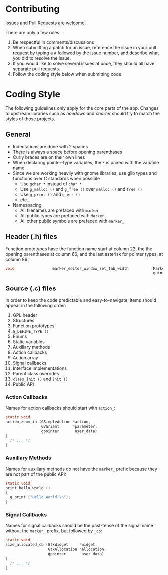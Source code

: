 # Contributing

Issues and Pull Requests are welcome!

There are only a few rules:

1. Be respectful in comments/discussions
2. When submitting a patch for an issue, reference the issue in your pull request
   by typing a ``#`` followed by the issue number, and describe what you did to
   resolve the issue.
3. If you would like to solve several issues at once, they should all have
   separate pull requests.
4. Follow the coding style below when submitting code

# Coding Style

The following guidelines only apply for the core parts of the app. Changes
to upstream libraries such as *hoedown* and *charter* should try to match the styles of those projects.

## General

* Indentations are done with 2 spaces
* There is always a space before opening parenthases
* Curly braces are on their own lines
* When declaring pointer-type variables, the ``*`` is paired with the variable name
* Since we are working heavily with gnome libraries, use glib types and functions over C standards when possible
  * Use ``gchar *`` instead of ``char *``
  * Use ``g_malloc ()`` and ``g_free ()`` over ``malloc ()`` and ``free ()``
  * Use ``g_print ()`` and ``g_err ()``
  * etc...
* Namespacing
  * All filenames are prefaced with ``marker-``
  * All public types are prefaced with ``Marker``
  * All other public symbols are prefaced with ``marker_``

## Header (.h) files

Function prototypes have the function name start at column 22, the the opening
parenthases at column 66, and the last asterisk for pointer types, at column 86:

```C
void                 marker_editor_window_set_tab_width          (MarkerEditorWindow *window,
                                                                  guint               value);
```

## Source (.c) files

In order to keep the code predictable and easy-to-navigate, items should
appear in the following order:

1. GPL header
2. Structures
3. Function prototypes
4. ``G_DEFINE_TYPE ()``
5. Enums
6. Static variables
7. Auxillary methods
8. Action callbacks
9. Action array
10. Signal callbacks
11. Interface implementations
12. Parent class overrides
13. ``class_init ()`` and ``init ()``
14. Public API

### Action Callbacks

Names for action callbacks should start with ``action_``:

```C
static void
action_zoom_in (GSimpleAction *action,
                GVariant      *parameter,
                gpointer       user_data)
{  
  /* ... */
}
```

### Auxillary Methods

Names for auxillary methods do not have the ``marker_`` prefix because they
are not part of the public API:

```C
static void
print_hello_world ()
{
  g_print ("Hello World!\n");
}
```

### Signal Callbacks

Names for signal callbacks should be the past-tense of the signal name
without the ``marker_`` prefix, but followed by ``_cb``:

```C
static void
size_allocated_cb (GtkWidget     *widget,
                   GtkAllocation *allocation,
                   gpointer       user_data)
{
  /* ... */
}

```
